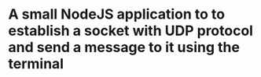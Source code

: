 # A small NodeJS application to to establish a socket with UDP protocol and send a message to it using the terminal